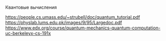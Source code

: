 Квантовые вычисления

https://people.cs.umass.edu/~strubell/doc/quantum_tutorial.pdf
https://physlab.lums.edu.pk/images/9/95/Largedoc.pdf
https://www.edx.org/course/quantum-mechanics-quantum-computation-uc-berkeleyx-cs-191x


